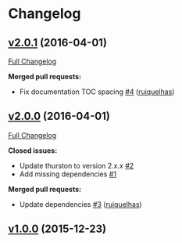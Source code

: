 # Changelog

## [v2.0.1](https://github.com/ruiquelhas/henning/tree/v2.0.1) (2016-04-01)
[Full Changelog](https://github.com/ruiquelhas/henning/compare/v2.0.0...v2.0.1)

**Merged pull requests:**

- Fix documentation TOC spacing [\#4](https://github.com/ruiquelhas/henning/pull/4) ([ruiquelhas](https://github.com/ruiquelhas))

## [v2.0.0](https://github.com/ruiquelhas/henning/tree/v2.0.0) (2016-04-01)
[Full Changelog](https://github.com/ruiquelhas/henning/compare/v1.0.0...v2.0.0)

**Closed issues:**

- Update thurston to version 2.x.x [\#2](https://github.com/ruiquelhas/henning/issues/2)
- Add missing dependencies [\#1](https://github.com/ruiquelhas/henning/issues/1)

**Merged pull requests:**

- Update dependencies [\#3](https://github.com/ruiquelhas/henning/pull/3) ([ruiquelhas](https://github.com/ruiquelhas))

## [v1.0.0](https://github.com/ruiquelhas/henning/tree/v1.0.0) (2015-12-23)
